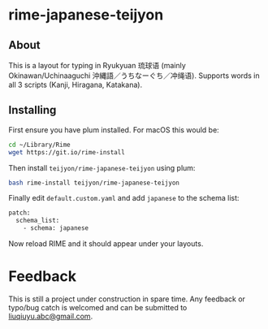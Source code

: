 # rime-japanese-teijyon

## About

This is a layout for typing in Ryukyuan 琉球语 (mainly Okinawan/Uchinaaguchi 沖縄語／うちなーぐち／冲绳语). Supports words in all 3 scripts (Kanji, Hiragana, Katakana).


## Installing

First ensure you have plum installed. For macOS this would be:

```bash
cd ~/Library/Rime
wget https://git.io/rime-install
```

Then install `teijyon/rime-japanese-teijyon` using plum:

```bash
bash rime-install teijyon/rime-japanese-teijyon
```

Finally edit `default.custom.yaml` and add `japanese` to the schema list:

```bash
patch:
  schema_list:
    - schema: japanese
```

Now reload RIME and it should appear under your layouts.

# Feedback

This is still a project under construction in spare time. Any feedback or typo/bug catch is welcomed and can be submitted to liuqiuyu.abc@gmail.com. 